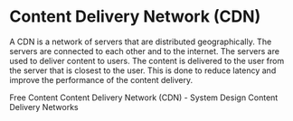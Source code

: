 # Content Delivery Network (CDN)

A CDN is a network of servers that are distributed geographically. The servers are connected to each other and to the internet. The servers are used to deliver content to users. The content is delivered to the user from the server that is closest to the user. This is done to reduce latency and improve the performance of the content delivery.

<ResourceGroupTitle>Free Content</ResourceGroupTitle>
<BadgeLink colorScheme='yellow' badgeText='Read' href='https://dev.to/karanpratapsingh/system-design-the-complete-course-10fo#content-delivery-network-cdn'>Content Delivery Network (CDN) - System Design</BadgeLink>
<BadgeLink colorScheme='red' badgeText='Watch' href='https://www.youtube.com/watch?v=6DXEPcXKQNY'>Content Delivery Networks</BadgeLink>
